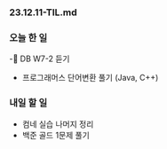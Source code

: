 ### 23.12.11-TIL.md
### 오늘 한 일
- DB W7-2 듣기
- 프로그래머스 단어변환 풀기 (Java, C++)

### 내일 할 일
- 컴네 실습 나머지 정리
- 백준 골드 1문제 풀기
